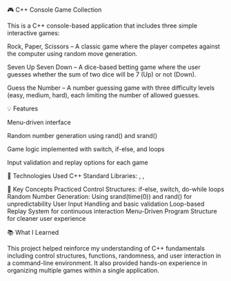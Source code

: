 🎮 C++ Console Game Collection

This is a C++ console-based application that includes three simple interactive games:

Rock, Paper, Scissors – A classic game where the player competes against the computer using random move generation.

Seven Up Seven Down – A dice-based betting game where the user guesses whether the sum of two dice will be 7 (Up) or not (Down).

Guess the Number – A number guessing game with three difficulty levels (easy, medium, hard), each limiting the number of allowed guesses.


💡 Features

Menu-driven interface

Random number generation using rand() and srand()

Game logic implemented with switch, if-else, and loops

Input validation and replay options for each game



🔧 Technologies Used
C++
Standard Libraries: <iostream>, <cstdlib>, <ctime>

🧠 Key Concepts Practiced
Control Structures: if-else, switch, do-while loops
Random Number Generation: Using srand(time(0)) and rand() for unpredictability
User Input Handling and basic validation
Loop-based Replay System for continuous interaction
Menu-Driven Program Structure for cleaner user experience

📚 What I Learned

This project helped reinforce my understanding of C++ fundamentals including control structures, functions, randomness, and user interaction in a command-line environment. It also provided hands-on experience in organizing multiple games within a single application.


